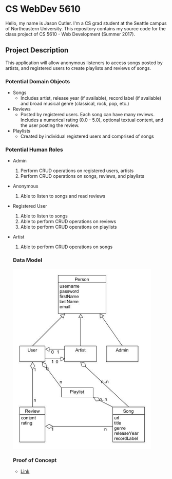 # CS WebDev 5610

Hello, my name is Jason Cutler.  I'm a CS grad student at the Seattle campus 
of Northeastern University. This repository contains my source code for the 
class project of CS 5610 - Web Development (Summer 2017).

## Project Description

This application will allow anonymous listeners to access songs posted by artists, 
and registered users to create playlists and reviews of songs.

### Potential Domain Objects
* Songs
	* Includes artist, release year (if available), record label (if available)
	  and broad musical genre (classical, rock, pop, etc.)
* Reviews
	* Posted by registered users.  Each song can have many reviews. Includes a 
	  numerical rating (0.0 - 5.0), optional textual content, and the user posting
	  the review.
* Playlists
	* Created by individual registered users and comprised of songs

### Potential Human Roles
* Admin
	1) Perform CRUD operations on registered users, artists
	2) Perform CRUD operations on songs, reviews, and playlists
* Anonymous
	1) Able to listen to songs and read reviews
* Registered User
	1) Able to listen to songs
	2) Able to perform CRUD operations on reviews
	3) Able to perform CRUD operations on playlists
* Artist
	1) Able to perform CRUD operations on songs
  
  ### Data Model
  ![Project Data Model](public/project/webdev_project_data_model.jpg)
  
  ### Proof of Concept
  * [Link](https://polar-sea-82088.herokuapp.com/poc/index.html)
